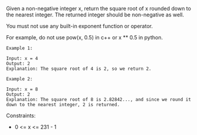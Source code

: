 Given a non-negative integer x, return the square root of x rounded down to the nearest integer. The returned integer
should be non-negative as well.

You must not use any built-in exponent function or operator.

For example, do not use pow(x, 0.5) in c++ or x ** 0.5 in python.

```
Example 1:

Input: x = 4
Output: 2
Explanation: The square root of 4 is 2, so we return 2.
```

```
Example 2:

Input: x = 8
Output: 2
Explanation: The square root of 8 is 2.82842..., and since we round it down to the nearest integer, 2 is returned.
```

Constraints:

- 0 <= x <= 231 - 1